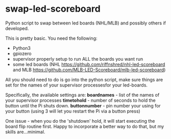 # swap-led-scoreboard
Python script to swap between led boards (NHL/MLB) and possibly others if developed.

This is pretty basic.  You need the following:
- Python3
- gpiozero
- supervisor properly setup to run ALL the boards you want run
- some led boards (NHL https://github.com/riffnshred/nhl-led-scoreboard and MLB https://github.com/MLB-LED-Scoreboard/mlb-led-scoreboard)

All you should need to do is go into the python script, make sure things are set for the names of your supervisor processesfor your led-boards.  

Specifically, the available settings are:
**boardnames** - list of the names of your supervisor processes
**timetohold** - number of seconds to hold the button until the Pi shuts down.
**buttonnumber** - pin number your using for your button (using 3 will let you restart the Pi via a button press)

One issue - when you do the 'shutdown' hold, it will start executing the board flip routine first.  Happy to incorporate a better way to do that, but my skills are...minimal.
